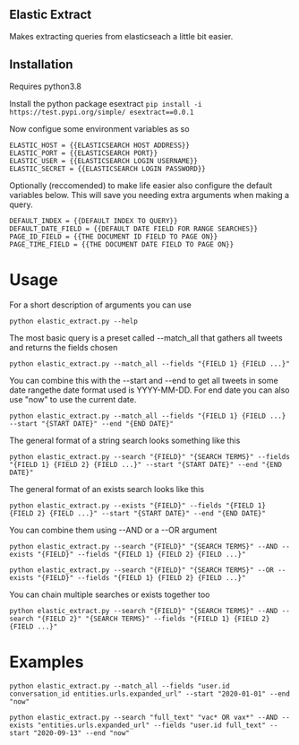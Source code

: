 ## Elastic Extract

Makes extracting queries from elasticseach a little bit easier.

## Installation

Requires python3.8

Install the python package esextract ```pip install -i https://test.pypi.org/simple/ esextract==0.0.1```

Now configue some environment variables as so

```
ELASTIC_HOST = {{ELASTICSEARCH HOST ADDRESS}}
ELASTIC_PORT = {{ELASTICSEARCH PORT}}
ELASTIC_USER = {{ELASTICSEARCH LOGIN USERNAME}}
ELASTIC_SECRET = {{ELASTICSEARCH LOGIN PASSWORD}}
```

Optionally (reccomended) to make life easier also configure the default variables below. This will save you needing extra arguments when making a query.

```
DEFAULT_INDEX = {{DEFAULT INDEX TO QUERY}}
DEFAULT_DATE_FIELD = {{DEFAULT DATE FIELD FOR RANGE SEARCHES}} 
PAGE_ID_FIELD = {{THE DOCUMENT ID FIELD TO PAGE ON}}
PAGE_TIME_FIELD = {{THE DOCUMENT DATE FIELD TO PAGE ON}}
```

# Usage

For a short description of arguments you can use

```
python elastic_extract.py --help
```

The most basic query is a preset called --match_all that gathers all tweets and returns the fields chosen

```
python elastic_extract.py --match_all --fields "{FIELD 1} {FIELD ...}"
```

You can combine this with the --start and --end to get all tweets in some date rangethe date format used is YYYY-MM-DD. For end date you can also use "now" to use the current date.

```
python elastic_extract.py --match_all --fields "{FIELD 1} {FIELD ...} --start "{START DATE}" --end "{END DATE}"
```

The general format of a string search looks something like this

```
python elastic_extract.py --search "{FIELD}" "{SEARCH TERMS}" --fields "{FIELD 1} {FIELD 2} {FIELD ...}" --start "{START DATE}" --end "{END DATE}"
```

The general format of an exists search looks like this

```
python elastic_extract.py --exists "{FIELD}" --fields "{FIELD 1} {FIELD 2} {FIELD ...}" --start "{START DATE}" --end "{END DATE}"
```

You can combine them using --AND or a --OR argument

```
python elastic_extract.py --search "{FIELD}" "{SEARCH TERMS}" --AND --exists "{FIELD}" --fields "{FIELD 1} {FIELD 2} {FIELD ...}"

python elastic_extract.py --search "{FIELD}" "{SEARCH TERMS}" --OR --exists "{FIELD}" --fields "{FIELD 1} {FIELD 2} {FIELD ...}"
```

You can chain multiple searches or exists together too

```
python elastic_extract.py --search "{FIELD}" "{SEARCH TERMS}" --AND --search "{FIELD 2}" "{SEARCH TERMS}" --fields "{FIELD 1} {FIELD 2} {FIELD ...}"
```

# Examples

```
python elastic_extract.py --match_all --fields "user.id conversation_id entities.urls.expanded_url" --start "2020-01-01" --end "now"
```

```
python elastic_extract.py --search "full_text" "vac* OR vax*" --AND --exists "entities.urls.expanded_url" --fields "user.id full_text" --start "2020-09-13" --end "now"
```
